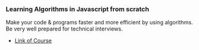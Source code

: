 ### Learning Algorithms in Javascript from scratch
Make your code & programs faster and more efficient by using algorithms. Be very well prepared for technical interviews.

- [Link of Course](https://www.udemy.com/course/learning-algorithms-in-javascript-from-scratch/)
